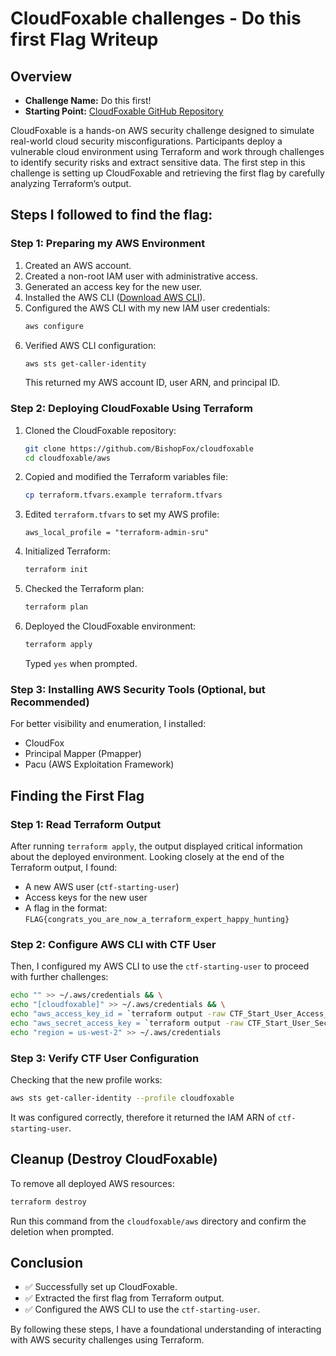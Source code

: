 # CloudFoxable challenges - Do this first Flag Writeup

## Overview

- **Challenge Name:** Do this first!
- **Starting Point:** [CloudFoxable GitHub Repository](https://github.com/BishopFox/cloudfoxable)

CloudFoxable is a hands-on AWS security challenge designed to simulate real-world cloud security misconfigurations. Participants deploy a vulnerable cloud environment using Terraform and work through challenges to identify security risks and extract sensitive data. The first step in this challenge is setting up CloudFoxable and retrieving the first flag by carefully analyzing Terraform’s output.

## Steps I followed to find the flag:

### Step 1: Preparing my AWS Environment

1. Created an AWS account.
2. Created a non-root IAM user with administrative access.
3. Generated an access key for the new user.
4. Installed the AWS CLI ([Download AWS CLI](https://aws.amazon.com/cli/)).
5. Configured the AWS CLI with my new IAM user credentials:
   ```sh
   aws configure
   ```
6. Verified AWS CLI configuration:
   ```sh
   aws sts get-caller-identity
   ```
   This returned my AWS account ID, user ARN, and principal ID.

### Step 2: Deploying CloudFoxable Using Terraform

1. Cloned the CloudFoxable repository:
   ```sh
   git clone https://github.com/BishopFox/cloudfoxable
   cd cloudfoxable/aws
   ```
2. Copied and modified the Terraform variables file:
   ```sh
   cp terraform.tfvars.example terraform.tfvars
   ```
3. Edited `terraform.tfvars` to set my AWS profile:
   ```hcl
   aws_local_profile = "terraform-admin-sru"
   ```
4. Initialized Terraform:
   ```sh
   terraform init
   ```
5. Checked the Terraform plan:
   ```sh
   terraform plan
   ```
6. Deployed the CloudFoxable environment:
   ```sh
   terraform apply
   ```
   Typed `yes` when prompted.

### Step 3: Installing AWS Security Tools (Optional, but Recommended)

For better visibility and enumeration, I installed:

- CloudFox
- Principal Mapper (Pmapper)
- Pacu (AWS Exploitation Framework)

## Finding the First Flag

### Step 1: Read Terraform Output

After running `terraform apply`, the output displayed critical information about the deployed environment. Looking closely at the end of the Terraform output, I found:

- A new AWS user (`ctf-starting-user`)
- Access keys for the new user
- A flag in the format: `FLAG{congrats_you_are_now_a_terraform_expert_happy_hunting}`

### Step 2: Configure AWS CLI with CTF User

Then, I configured my AWS CLI to use the `ctf-starting-user` to proceed with further challenges:

```sh
echo "" >> ~/.aws/credentials && \
echo "[cloudfoxable]" >> ~/.aws/credentials && \
echo "aws_access_key_id = `terraform output -raw CTF_Start_User_Access_Key_Id`" >> ~/.aws/credentials && \
echo "aws_secret_access_key = `terraform output -raw CTF_Start_User_Secret_Access_Key`" >> ~/.aws/credentials && \
echo "region = us-west-2" >> ~/.aws/credentials
```

### Step 3: Verify CTF User Configuration

Checking that the new profile works:

```sh
aws sts get-caller-identity --profile cloudfoxable
```

It was configured correctly, therefore it returned the IAM ARN of `ctf-starting-user`.

## Cleanup (Destroy CloudFoxable)

To remove all deployed AWS resources:

```sh
terraform destroy
```

Run this command from the `cloudfoxable/aws` directory and confirm the deletion when prompted.

## Conclusion

- ✅ Successfully set up CloudFoxable.
- ✅ Extracted the first flag from Terraform output.
- ✅ Configured the AWS CLI to use the `ctf-starting-user`.

By following these steps, I have a foundational understanding of interacting with AWS security challenges using Terraform.
